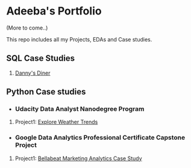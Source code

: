 # Adeeba's Portfolio

(More to come..)

This repo includes all my Projects, EDAs and Case studies.
## SQL Case Studies
1. [Danny's Diner](https://github.com/ade-eba/8WeekSQLChallenge/blob/main/Case%20Study%20%231%20Danny's%20Diner/README.md)

## Python Case studies
- ###  Udacity Data Analyst Nanodegree Program
1. Project1: [Explore Weather Trends](https://github.com/ade-eba/Udacity-Data-Analyst-Nanodegree/blob/main/ExploreWeatherTrends.ipynb)


- ### Google Data Analytics Professional Certificate Capstone Project
1. Project1: [Bellabeat Marketing Analytics Case Study](https://github.com/ade-eba/Google-Data-Analytics-Professional-Certificate)

